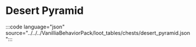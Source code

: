 # Desert Pyramid

:::code language="json" source="../../../VanilliaBehaviorPack/loot_tables/chests/desert_pyramid.json":::